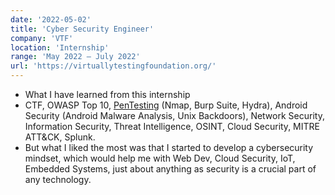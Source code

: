 ```yaml
---
date: '2022-05-02'
title: 'Cyber Security Engineer'
company: 'VTF'
location: 'Internship'
range: 'May 2022 – July 2022'
url: 'https://virtuallytestingfoundation.org/'
---
```

- What I have learned from this internship
- CTF, OWASP Top 10, [PenTesting]() (Nmap, Burp Suite, Hydra), Android Security (Android Malware Analysis, Unix Backdoors), Network Security, Information Security, Threat Intelligence, OSINT, Cloud Security, MITRE ATT&CK, Splunk.
- But what I liked the most was that I started to develop a cybersecurity mindset, which would help me with Web Dev, Cloud Security, IoT, Embedded Systems, just about anything as security is a crucial part of any technology.